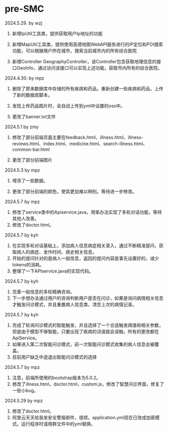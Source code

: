 # pre-SMC

2024.5.29. by wzj

1. 新增IpUtil工具类，提供获取用户Ip地址的功能

2. 新增MapUtil工具类，提供使用高德地图WebAPI服务进行的IP定位和POI搜索功能，可以根据用户所在城市，搜索当前城市内的所有综合医院

3. 新增Controller GeographyController，该Controller包含获取地理信息的接口GeoInfo，通过访问该接口可以实现上述功能，获取市内所有的综合医院。


2024.4.30. by mpz 

1. 删除了原来数据库中存储的所有疾病和药品，重新创建一些疾病和药品，上传了新的数据库脚本。 

2. 发现上传药品图片时，会自动上传到yml中设置的oss中。  

3. 更改了banner.txt文件  



2024.5.1 by zmy  

1. 修改了部分前端页面主要在feedback.html、illness.html、illness-reviews.html、index.html、medicine.html、search-illness.html、common-bar.html    

2. 更改了部分前端图片  



2024.5.3 by mpz

1. 增添了一些数据。

2. 更改了部分前端的颜色，使其更加难以辨别。等待进一步修改。



2024.5.7 by mpz

1. 修改了service类中的Apiservice.java，用笨办法实现了多轮对话功能，等待其他人改善。
2. 修改了doctor.html。

2024.5.7 by kyh
1. 在实现多轮对话基础上，添加病人信息病症相关录入，通过不断精准提问，获取病人的病症、发作时间、病史相关信息。
2. 开始的提问针对的是病人一般信息，返回的提问内容是事先设置好的，减少tokens的消耗。
3. 整理了一下APIservice.java的实现代码。

2024.5.7 by kyh
1. 完善一般信息的多轮精确咨询。
2. 下一步想办法通过用户的咨询判断用户是否在问诊，如果是询问病情相关信息才触发问诊模式，并且重置病人信息类，清空上次的病情记录。

2024.5.7 by kyh
1. 完成了轮询问诊模式的智能触发，并且选择了一个合适触发阈值和相关参数，但是由于模型不够智能，只要出现了疾病的词语就会误触，所有的更改都在ApiService。
2. 如果进入第二次智能问诊模式，前一次智能问诊模式收集的病人信息会被覆盖。
3. 目前用户缺乏中途退出智能问诊模式的选择

2024.5.7 by mpz

1. 注意，前端所使用的bootstrap版本为5.0.2。
1. 修改了illness.html，doctor.html，custom.js，修改了智慧问诊界面，修复了一些小bug。

2024.5.29 by mpz

1. 修改了doctor.html。
2. 阿里云天天给我发安全警报邮件，很烦。application.yml现在已改成加密模式。运行程序时请用群文件中的yml替换。
